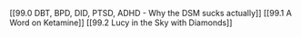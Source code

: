 [[99.0 DBT, BPD, DID, PTSD, ADHD - Why the DSM sucks actually]]
[[99.1 A Word on Ketamine]]
[[99.2 Lucy in the Sky with Diamonds]]
